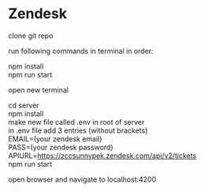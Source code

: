# Zendesk

clone git repo

run following commands in terminal in order:  
  
npm install  
npm run start

open new terminal  

cd server  
npm install  
make new file called .env in root of server  
in .env file add 3 entries (without brackets)  
EMAIL=(your zendesk email)  
PASS=(your zendesk password)  
APIURL=https://zccsunnypek.zendesk.com/api/v2/tickets  
npm run start

open browser and navigate to localhost:4200
